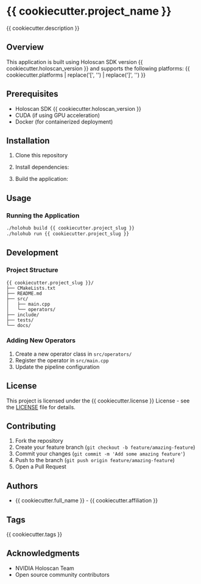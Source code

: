# {{ cookiecutter.project_name }}

{{ cookiecutter.description }}

## Overview

This application is built using Holoscan SDK version {{ cookiecutter.holoscan_version }} and supports the following platforms:
{{ cookiecutter.platforms | replace('[', '') | replace(']', '') }}

## Prerequisites

- Holoscan SDK {{ cookiecutter.holoscan_version }}
- CUDA (if using GPU acceleration)
- Docker (for containerized deployment)

## Installation

1. Clone this repository


2. Install dependencies:

3. Build the application:

## Usage

### Running the Application

```bash
./holohub build {{ cookiecutter.project_slug }}
./holohub run {{ cookiecutter.project_slug }}
```

## Development

### Project Structure

```
{{ cookiecutter.project_slug }}/
├── CMakeLists.txt
├── README.md
├── src/
│   ├── main.cpp
│   └── operators/
├── include/
├── tests/
└── docs/
```

### Adding New Operators

1. Create a new operator class in `src/operators/`
2. Register the operator in `src/main.cpp`
3. Update the pipeline configuration

## License

This project is licensed under the {{ cookiecutter.license }} License - see the [LICENSE](LICENSE) file for details.

## Contributing

1. Fork the repository
2. Create your feature branch (`git checkout -b feature/amazing-feature`)
3. Commit your changes (`git commit -m 'Add some amazing feature'`)
4. Push to the branch (`git push origin feature/amazing-feature`)
5. Open a Pull Request

## Authors

- {{ cookiecutter.full_name }} - {{ cookiecutter.affiliation }}

## Tags

{{ cookiecutter.tags }}

## Acknowledgments

- NVIDIA Holoscan Team
- Open source community contributors
